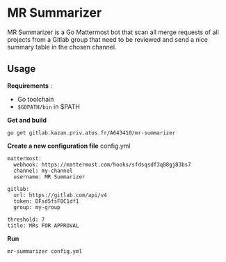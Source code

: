 MR Summarizer
=============

MR Summarizer is a Go Mattermost bot that scan all merge requests of all projects from a Gitlab group
that need to be reviewed and send a nice summary table in the chosen channel.

Usage
------------

**Requirements** :
- Go toolchain
- `$GOPATH/bin` in $PATH

**Get and build**
```
go get gitlab.kazan.priv.atos.fr/A643410/mr-summarizer
```

**Create a new configuration file**
config.yml
```
mattermost:
  webhook: https://mattermost.com/hooks/sfdsqsdf3q88gj83bs7
  channel: my-channel
  username: MR Summarizer

gitlab:
  url: https://gitlab.com/api/v4
  token: DFsd5fsF8C1df1
  group: my-group

threshold: 7
title: MRs FOR APPROVAL
```

**Run**
```
mr-summarizer config.yml
```